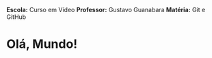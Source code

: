 **Escola:** Curso em Vídeo 
**Professor:** Gustavo Guanabara 
**Matéria:** Git e GitHub
# Olá, Mundo!
